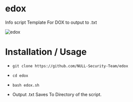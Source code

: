 # edox
Info script Template For DOX to output to .txt



![edox](https://user-images.githubusercontent.com/48811414/86501334-ec42df80-bd8f-11ea-832e-bba43f10465f.PNG)

# Installation / Usage
- `git clone https://github.com/NULL-Security-Team/edox`
- `cd edox`
- `bash edox.sh`

- Output .txt Saves To Directory of the script.

